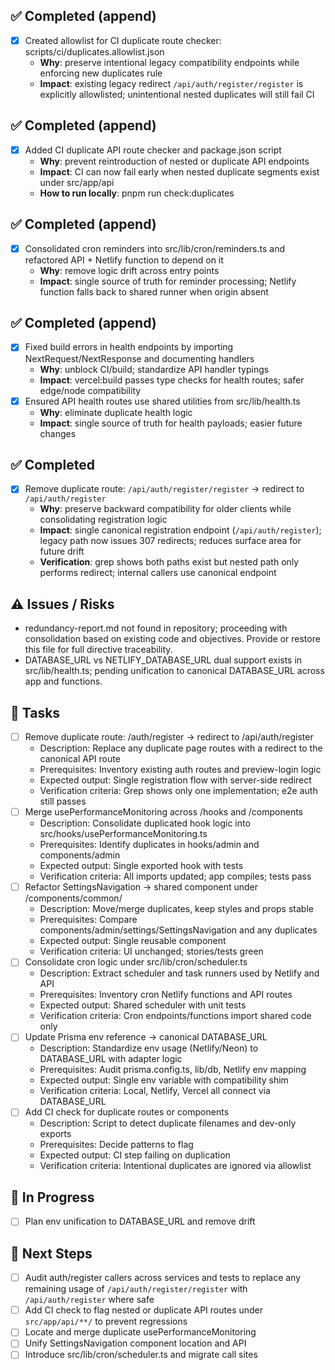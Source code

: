 ## ✅ Completed (append)
- [x] Created allowlist for CI duplicate route checker: scripts/ci/duplicates.allowlist.json
  - **Why**: preserve intentional legacy compatibility endpoints while enforcing new duplicates rule
  - **Impact**: existing legacy redirect `/api/auth/register/register` is explicitly allowlisted; unintentional nested duplicates will still fail CI


## ✅ Completed (append)
- [x] Added CI duplicate API route checker and package.json script
  - **Why**: prevent reintroduction of nested or duplicate API endpoints
  - **Impact**: CI can now fail early when nested duplicate segments exist under src/app/api
  - **How to run locally**: pnpm run check:duplicates


## ✅ Completed (append)
- [x] Consolidated cron reminders into src/lib/cron/reminders.ts and refactored API + Netlify function to depend on it
  - **Why**: remove logic drift across entry points
  - **Impact**: single source of truth for reminder processing; Netlify function falls back to shared runner when origin absent

## ✅ Completed (append)
- [x] Fixed build errors in health endpoints by importing NextRequest/NextResponse and documenting handlers
  - **Why**: unblock CI/build; standardize API handler typings
  - **Impact**: vercel:build passes type checks for health routes; safer edge/node compatibility
- [x] Ensured API health routes use shared utilities from src/lib/health.ts
  - **Why**: eliminate duplicate health logic
  - **Impact**: single source of truth for health payloads; easier future changes

## ✅ Completed
- [x] Remove duplicate route: `/api/auth/register/register` → redirect to `/api/auth/register`
  - **Why**: preserve backward compatibility for older clients while consolidating registration logic
  - **Impact**: single canonical registration endpoint (`/api/auth/register`); legacy path now issues 307 redirects; reduces surface area for future drift
  - **Verification**: grep shows both paths exist but nested path only performs redirect; internal callers use canonical endpoint

## ⚠️ Issues / Risks
- redundancy-report.md not found in repository; proceeding with consolidation based on existing code and objectives. Provide or restore this file for full directive traceability.
- DATABASE_URL vs NETLIFY_DATABASE_URL dual support exists in src/lib/health.ts; pending unification to canonical DATABASE_URL across app and functions.

## 🚧 Tasks
- [ ] Remove duplicate route: /auth/register → redirect to /api/auth/register
  - Description: Replace any duplicate page routes with a redirect to the canonical API route
  - Prerequisites: Inventory existing auth routes and preview-login logic
  - Expected output: Single registration flow with server-side redirect
  - Verification criteria: Grep shows only one implementation; e2e auth still passes
- [ ] Merge usePerformanceMonitoring across /hooks and /components
  - Description: Consolidate duplicated hook logic into src/hooks/usePerformanceMonitoring.ts
  - Prerequisites: Identify duplicates in hooks/admin and components/admin
  - Expected output: Single exported hook with tests
  - Verification criteria: All imports updated; app compiles; tests pass
- [ ] Refactor SettingsNavigation → shared component under /components/common/
  - Description: Move/merge duplicates, keep styles and props stable
  - Prerequisites: Compare components/admin/settings/SettingsNavigation and any duplicates
  - Expected output: Single reusable component
  - Verification criteria: UI unchanged; stories/tests green
- [ ] Consolidate cron logic under src/lib/cron/scheduler.ts
  - Description: Extract scheduler and task runners used by Netlify and API
  - Prerequisites: Inventory cron Netlify functions and API routes
  - Expected output: Shared scheduler with unit tests
  - Verification criteria: Cron endpoints/functions import shared code only
- [ ] Update Prisma env reference → canonical DATABASE_URL
  - Description: Standardize env usage (Netlify/Neon) to DATABASE_URL with adapter logic
  - Prerequisites: Audit prisma.config.ts, lib/db, Netlify env mapping
  - Expected output: Single env variable with compatibility shim
  - Verification criteria: Local, Netlify, Vercel all connect via DATABASE_URL
- [ ] Add CI check for duplicate routes or components
  - Description: Script to detect duplicate filenames and dev-only exports
  - Prerequisites: Decide patterns to flag
  - Expected output: CI step failing on duplication
  - Verification criteria: Intentional duplicates are ignored via allowlist

## 🚧 In Progress
- [ ] Plan env unification to DATABASE_URL and remove drift

## 🔧 Next Steps
- [ ] Audit auth/register callers across services and tests to replace any remaining usage of `/api/auth/register/register` with `/api/auth/register` where safe
- [ ] Add CI check to flag nested or duplicate API routes under `src/app/api/**/` to prevent regressions
- [ ] Locate and merge duplicate usePerformanceMonitoring
- [ ] Unify SettingsNavigation component location and API
- [ ] Introduce src/lib/cron/scheduler.ts and migrate call sites
